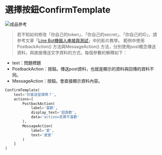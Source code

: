 # 選擇按鈕ConfirmTemplate
![成品參考](https://i.imgur.com/4jNESB4.png)
> 若不知如何修改「你自己的token」、「你自己的secret」、「你自己的ID」，請參考文章「[Line Bot機器人串接與測試](/class?c=2&a=66)」中的影片教學。
範例中使用PostbackAction() 方法與MessageAction() 方法，分別使用post概念傳送資料，與直接傳送文字資料的方式。每個參數的解釋如下：

* text：問題標題
* PostbackAction：按鈕。傳送post資料，也就是顯示的資料與回傳的資料不同。
* MessageAction：按鈕。會直接顯示資料內容。

```python
ConfirmTemplate(
    text='你喜這堂課嗎？',
    actions=[
        PostbackAction(
            label='喜歡',
            display_text='超喜歡',
            data='action=其實不喜歡'
        ),
        MessageAction(
            label='愛',
            text='愛愛'
        )
    ]
)
```
